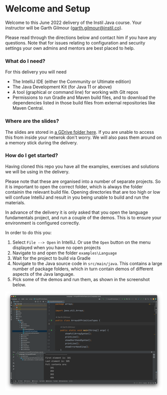 # Welcome and Setup #

Welcome to this June 2022 delivery of the Instil Java course. Your instructor will be Garth Gilmour (garth.gilmour@instil.co). 

Please read through the directions below and contact him if you have any questions. Note that for issues relating to configuration and security settings your own admins and mentors are best placed to help.

### What do I need? ###

For this delivery you will need

* The IntelliJ IDE (either the Community or Ultimate edition)
* The Java Development Kit (for Java 11 or above)
* A tool (graphical or command line) for working with GIt repos
* Permissions to run Gradle and Maven build files, and to download the dependencies listed in those build files from external repositories like Maven Central.


### Where are the slides? ###

The slides are stored in [a GDrive folder here](https://drive.google.com/drive/folders/1_90bc6VnKvI4z7tvKKM5RtcVDPhoLUJO?usp=sharing). If you are unable to access this from inside your netwrok don't worry. We will also pass them around on a memory stick during the delivery. 


### How do I get started? ###

Having cloned this repo you have all the examples, exercises and solutions we will be using in the delivery.

Please note that these are organised into a number of separate projects. So it is important to open the correct folder, which is always the folder containin the relevant build file. Opening directories that are too high or low will confuse IntelliJ and result in you being unable to build and run the materials.

In advance of the delivery it is only asked that you open the language fundamentals project, and run a couple of the demos. This is to ensure your environment is configured correctly.

In order to do this you:

1. Select `File --> Open` in IntelliJ. Or use the `Open` button on the menu displayed when you have no open projects
2. Navigate to and open the folder `examples\Language`
3. Wait for the project to build via Gradle
4. Novigate to the Java source code in `src/main/java`. This contains a large number of package folders, which in turn contain demos of different aspects of the Java language.
5. Pick some of the demos and run them, as shown in the screenshot below.

![The Java Language Project](JavaLanguageExamples.png)